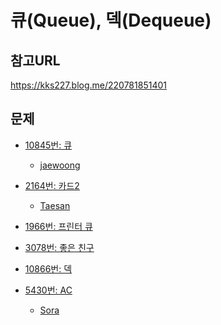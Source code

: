 큐(Queue), 덱(Dequeue)
=======

참고URL
-------
https://kks227.blog.me/220781851401  
  

문제
----
 * [10845번: 큐](https://www.acmicpc.net/problem/10845)
     * [jaewoong](https://github.com/SangBeo/algoStudy/blob/master/Queue/jaewoong/10845.md)
 
 * [2164번: 카드2](https://www.acmicpc.net/problem/2164)
      * [Taesan](https://github.com/SangBeo/algoStudy/blob/master/Queue/Taesan/2164.md)
 
 * [1966번: 프린터 큐](https://www.acmicpc.net/problem/1966)
   
 * [3078번: 좋은 친구](https://www.acmicpc.net/problem/3078)
 
 * [10866번: 덱](https://www.acmicpc.net/problem/10866)
 
 * [5430번: AC](https://www.acmicpc.net/problem/5430)
      * [Sora](https://github.com/SangBeo/algoStudy/blob/master/Queue/Sora/5430.md)
    
 
 
